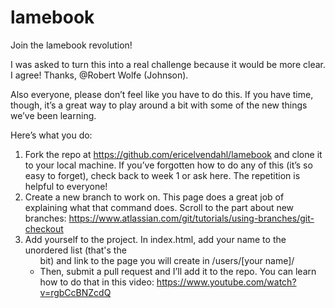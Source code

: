 # lamebook

Join the lamebook revolution!

I was asked to turn this into a real challenge because it would be more clear. I agree! Thanks, @Robert Wolfe (Johnson).

Also everyone, please don’t feel like you have to do this. If you have time, though, it’s a great way to play around a bit with some of the new things we’ve been learning.

Here’s what you do:
1. Fork the repo at https://github.com/ericelvendahl/lamebook and clone it to your local machine. If you’ve forgotten how to do any of this (it’s so easy to forget), check back to week 1 or ask here. The repetition is helpful to everyone!
2. Create a new branch to work on. This page does a great job of explaining what that command does. Scroll to the part about new branches: https://www.atlassian.com/git/tutorials/using-branches/git-checkout
3. Add yourself to the project. In index.html, add your name to the unordered list (that's the <ul> bit) and link to the page you will create in /users/[your name]/
4. Then, submit a pull request and I’ll add it to the repo. You can learn how to do that in this video: https://www.youtube.com/watch?v=rgbCcBNZcdQ
